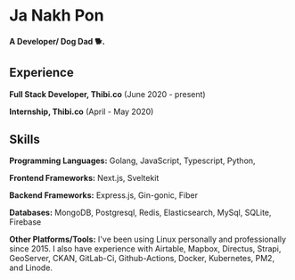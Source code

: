Ja Nakh Pon
=============================

#### A Developer/ Dog Dad 🐕.

##

Experience
---------
**Full Stack Developer, Thibi.co** (June 2020 - present)

**Internship, Thibi.co** (April - May 2020)

<!-- **Team Leader, Greentech Community** (2016 - Present) -->


Skills
------
**Programming Languages:** Golang, JavaScript, Typescript, Python,

**Frontend Frameworks:** Next.js, Sveltekit

**Backend Frameworks:** Express.js, Gin-gonic, Fiber

**Databases:** MongoDB, Postgresql, Redis, Elasticsearch, MySql, SQLite, Firebase

**Other Platforms/Tools:** I've been using Linux personally and professionally since 2015.  I also have experience with Airtable, Mapbox, Directus, Strapi, GeoServer, CKAN, GitLab-Ci, Github-Actions, Docker, Kubernetes, PM2, and Linode.


<!-- Education
---------
**B.E. in Information Technology, Technological University** (2014-2020)

- Expected graduation in 2021 -->

<!-- [more ?](https://janakhpon.gitlab.io/) -->

<!-- ##

Social Media Accounts
---------------------

[<img align="left" alt="Ja Nakh Pon | Facebook" width="22px" src="https://cdn.jsdelivr.net/npm/simple-icons@v3/icons/facebook.svg" />](https://www.facebook.com/chan.htut.5/)
[<img align="left" alt="Ja Nakh Pon | Twitter" width="22px" src="https://cdn.jsdelivr.net/npm/simple-icons@v3/icons/twitter.svg" />](https://twitter.com/ja_nakh)
[<img align="left" alt="Ja Nakh Pon | LinkedIn" width="22px" src="https://cdn.jsdelivr.net/npm/simple-icons@v3/icons/linkedin.svg" />](https://www.linkedin.com/in/zin-minn-htut-oo-385651136/)

<br /> -->


<!--
**janakhpon/janakhpon** is a ✨ _special_ ✨ repository because its `README.md` (this file) appears on your GitHub profile.

Here are some ideas to get you started:

- 🔭 I’m currently working on ...
- 🌱 I’m currently learning ...
- 👯 I’m looking to collaborate on ...
- 🤔 I’m looking for help with ...
- 💬 Ask me about ...
- 📫 How to reach me: ...
- 😄 Pronouns: ...
- ⚡ Fun fact: ...
-->
